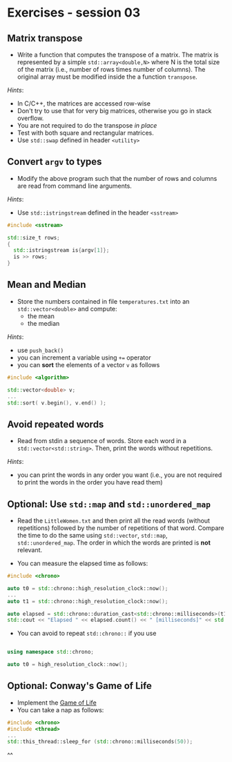 # Exercises - session 03

## Matrix transpose

- Write a function that computes the transpose of a matrix. The matrix is represented by a simple `std::array<double,N>` where N is the total size of the matrix (i.e., number of rows times number of columns). The original array must be modified inside the a function `transpose`. 

*Hints*: 

- In C/C++, the matrices are accessed row-wise
- Don't try to use that for very big matrices, otherwise you go in stack overflow.
- You are not required to do the transpose *in place*
- Test with both square and rectangular matrices.
- Use `std::swap` defined in header `<utility>`

## Convert `argv` to types

- Modify the above program such that the number of rows and columns are read from command line arguments.

*Hints*:
 - Use `std::istringstream` defined in the header `<sstream>`

```c++
#include <sstream>

std::size_t rows;
{
  std::istringstream is{argv[1]};
  is >> rows;
}
```

## Mean and Median

- Store the numbers contained in file `temperatures.txt` into an `std::vector<double>` and compute:
  - the mean
  - the median

*Hints*:

- use `push_back()`
- you can increment a variable using `+=` operator
- you can **sort** the elements of a vector `v` as follows
```c++
#include <algorithm>

std::vector<double> v;
...
std::sort( v.begin(), v.end() );
```


## Avoid repeated words

- Read from stdin a sequence of words. Store each word in a `std::vector<std::string>`. Then, print the words without repetitions.

*Hints*:

- you can print the words in any order you want (i.e., you are not required to print the words in the order you have read them)

## **Optional**: Use `std::map` and `std::unordered_map`

- Read the `LittleWomen.txt` and then print all the read words (without repetitions) followed by the number of repetitions of that word. Compare the time to do the same using `std::vector`, `std::map`, `std::unordered_map`. The order in which the words are printed is **not** relevant.

- You can measure the elapsed time as follows:
```c++
#include <chrono>

auto t0 = std::chrono::high_resolution_clock::now();
...
auto t1 = std::chrono::high_resolution_clock::now();

auto elapsed = std::chrono::duration_cast<std::chrono::milliseconds>(t1-t0);
std::cout << "Elapsed " << elapsed.count() << " [milliseconds]" << std::endl;
```

- You can avoid to repeat `std::chrono::` if you use
```c++

using namespace std::chrono;

auto t0 = high_resolution_clock::now();
```


## **Optional**: Conway's Game of Life
- Implement the [Game of Life](https://www.wikidata.org/wiki/Q244615#sitelinks-wikipedia)
- You can take a nap as follows:
```c++
#include <chrono>
#include <thread>
...
std::this_thread::sleep_for (std::chrono::milliseconds(50));
```
^^